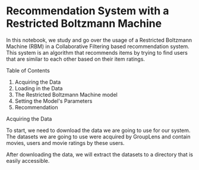 # Recommendation System with a Restricted Boltzmann Machine 

In this notebook, we study and go over the usage of a Restricted Boltzmann Machine (RBM) in a Collaborative Filtering based recommendation system. This system is an algorithm that recommends items by trying to find users that are similar to each other based on their item ratings. 


Table of Contents

   1. Acquiring the Data
   2. Loading in the Data
   3. The Restricted Boltzmann Machine model
   4. Setting the Model's Parameters
   5. Recommendation
   
   

Acquiring the Data

To start, we need to download the data we are going to use for our system. The datasets we are going to use were acquired by GroupLens and contain movies, users and movie ratings by these users.

After downloading the data, we will extract the datasets to a directory that is easily accessible.



